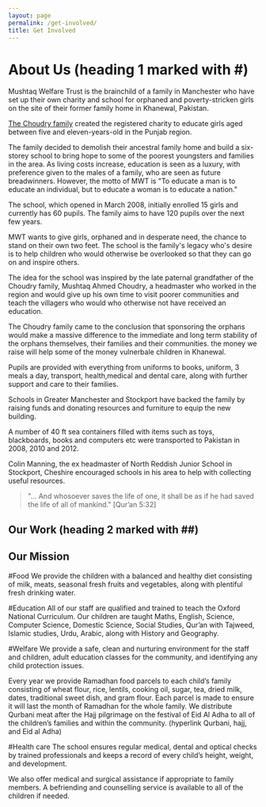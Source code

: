```yaml
---
layout: page
permalink: /get-involved/
title: Get Involved
---
```


# About Us (heading 1 marked with #)
Mushtaq Welfare Trust is the brainchild of a family in Manchester who have set up their own charity and school for orphaned and poverty-stricken girls on the site of their former family home in Khanewal, Pakistan.

[The Choudry family](http://google.com) created the registered charity to educate girls aged between five and eleven-years-old in the Punjab region.

The family decided to demolish their ancestral family home and build a six-storey school to bring hope to some of the poorest youngsters and families in the area. As living costs increase, education is seen as a luxury, with preference given to the males of a family, who are seen as future breadwinners.
However, the motto of MWT is "To educate a man is to educate an individual, but to educate a woman is to educate a nation."

The school, which opened in March 2008, initially enrolled 15 girls and currently has 60 pupils. The family aims to have 120 pupils over the next few years.

MWT wants to give girls, orphaned and in desperate need, the chance to stand on their own two feet. The school is the family's legacy who's desire is to help children who would otherwise be overlooked so that they can go on and inspire others.

The idea for the school was inspired by the late paternal grandfather of the Choudry family, Mushtaq Ahmed Choudry, a headmaster who worked in the region and would give up his own time to visit poorer communities and teach the villagers who would who otherwise not have received an education.

The Choudry family came to the conclusion that sponsoring the orphans would make a massive difference to the immediate and long term stability of the orphans themselves, their families and their communities. the money we raise will help some of the money vulnerbale children in Khanewal.

Pupils are provided with everything from uniforms to books, uniform, 3 meals a day, transport, health,medical and dental care, along with further support and care to their families.

Schools in Greater Manchester and Stockport have backed the family by raising funds and donating resources and furniture to equip the new building.

A number of 40 ft sea containers filled with items such as toys, blackboards, books and computers etc were transported to Pakistan in 2008, 2010 and 2012.

Colin Manning, the ex headmaster of North Reddish Junior School in Stockport, Cheshire encouraged schools in his area to help with collecting useful resources.


> "... And whosoever saves the life of one, it shall be as if he had saved the life of all of mankind." [Qur’an 5:32]


## Our Work (heading 2 marked with ##)


## Our Mission

#Food
We provide the children with a balanced and healthy diet consisting of milk, meats, seasonal  fresh fruits  and  vegetables, along with plentiful fresh drinking water.

#Education
All of our staff are qualified and trained to teach the Oxford National Curriculum. Our children are taught Maths, English, Science, Computer Science, Domestic Science, Social Studies, Qur’an with Tajweed, Islamic studies, Urdu, Arabic, along with History and Geography.   

#Welfare
We provide a safe, clean and nurturing environment for the staff and children, adult education classes for the community, and identifying any child protection issues.

Every year we provide Ramadhan food parcels to each child’s family consisting of wheat flour, rice, lentils, cooking oil, sugar, tea, dried milk, dates, traditional sweet dish, and gram flour. Each parcel is made to ensure it will last the month of Ramadhan for the whole family.
We distribute Qurbani meat after the Hajj pilgrimage on the festival of Eid Al Adha to all of the children’s families and within the community. (hyperlink Qurbani, hajj, and Eid al Adha)  

#Health care
The school ensures regular medical, dental and optical checks by trained professionals and keeps a record of every child’s height, weight, and development.

We also offer medical and surgical assistance if appropriate to family members.
A befriending and counselling service is available to all of the children if needed.
